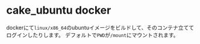 # cake_ubuntu docker

dockerにて`linux/x86_64`のubuntuイメージをビルドして、そのコンテナ立ててログインしたりします。
デフォルトで`PWD`が`/mount`にマウントされます。
